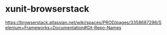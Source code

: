 # xunit-browserstack
https://browserstack.atlassian.net/wiki/spaces/PROD/pages/3358687296/Selenium+Frameworks+Documentation#Git-Repo-Names
